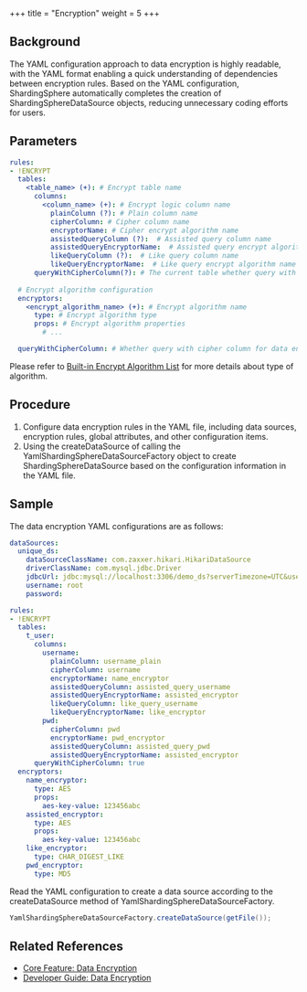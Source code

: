 +++
title = "Encryption"
weight = 5
+++

## Background

The YAML configuration approach to data encryption is highly readable, with the YAML format enabling a quick understanding of dependencies between encryption rules.
Based on the YAML configuration, ShardingSphere automatically completes the creation of ShardingSphereDataSource objects, reducing unnecessary coding efforts for users.

## Parameters

```yaml
rules:
- !ENCRYPT
  tables:
    <table_name> (+): # Encrypt table name
      columns:
        <column_name> (+): # Encrypt logic column name
          plainColumn (?): # Plain column name
          cipherColumn: # Cipher column name
          encryptorName: # Cipher encrypt algorithm name
          assistedQueryColumn (?):  # Assisted query column name
          assistedQueryEncryptorName:  # Assisted query encrypt algorithm name
          likeQueryColumn (?):  # Like query column name
          likeQueryEncryptorName:  # Like query encrypt algorithm name
      queryWithCipherColumn(?): # The current table whether query with cipher column for data encrypt. 
    
  # Encrypt algorithm configuration
  encryptors:
    <encrypt_algorithm_name> (+): # Encrypt algorithm name
      type: # Encrypt algorithm type
      props: # Encrypt algorithm properties
        # ...

  queryWithCipherColumn: # Whether query with cipher column for data encrypt. User you can use plaintext to query if have
```

Please refer to [Built-in Encrypt Algorithm List](/en/user-manual/common-config/builtin-algorithm/encrypt) for more details about type of algorithm.

## Procedure

1. Configure data encryption rules in the YAML file, including data sources, encryption rules, global attributes, and other configuration items.
2. Using the createDataSource of calling the YamlShardingSphereDataSourceFactory object to create ShardingSphereDataSource based on the configuration information in the YAML file.

## Sample

The data encryption YAML configurations are as follows:

```yaml
dataSources:
  unique_ds:
    dataSourceClassName: com.zaxxer.hikari.HikariDataSource
    driverClassName: com.mysql.jdbc.Driver
    jdbcUrl: jdbc:mysql://localhost:3306/demo_ds?serverTimezone=UTC&useSSL=false&useUnicode=true&characterEncoding=UTF-8
    username: root
    password:

rules:
- !ENCRYPT
  tables:
    t_user:
      columns:
        username:
          plainColumn: username_plain
          cipherColumn: username
          encryptorName: name_encryptor
          assistedQueryColumn: assisted_query_username
          assistedQueryEncryptorName: assisted_encryptor
          likeQueryColumn: like_query_username
          likeQueryEncryptorName: like_encryptor
        pwd:
          cipherColumn: pwd
          encryptorName: pwd_encryptor
          assistedQueryColumn: assisted_query_pwd
          assistedQueryEncryptorName: assisted_encryptor
      queryWithCipherColumn: true
  encryptors:
    name_encryptor:
      type: AES
      props:
        aes-key-value: 123456abc
    assisted_encryptor:
      type: AES
      props:
        aes-key-value: 123456abc
    like_encryptor:
      type: CHAR_DIGEST_LIKE
    pwd_encryptor:
      type: MD5
```

Read the YAML configuration to create a data source according to the createDataSource method of YamlShardingSphereDataSourceFactory.

```java
YamlShardingSphereDataSourceFactory.createDataSource(getFile());
```

## Related References

- [Core Feature: Data Encryption](/en/features/encrypt/)
- [Developer Guide: Data Encryption](/en/dev-manual/encrypt/)
